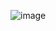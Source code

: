 ![image](https://user-images.githubusercontent.com/48177285/177034776-13fce388-6d04-4e34-a6dd-80008e22c9dc.png)

